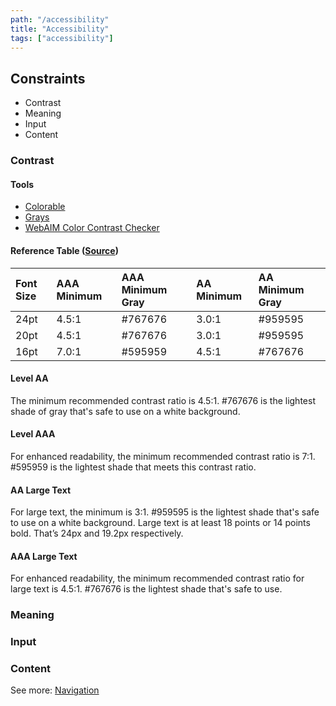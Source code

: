 ```yaml
---
path: "/accessibility"
title: "Accessibility"
tags: ["accessibility"]
---
```


## Constraints

* Contrast
* Meaning
* Input
* Content

### Contrast

#### Tools

* [Colorable](https://colorable.jxnblk.com/)
* [Grays](http://jxnblk.com/grays/)
* [WebAIM Color Contrast Checker](http://webaim.org/resources/contrastchecker/)

#### Reference Table ([Source](http://jxnblk.com/grays/))

| Font Size | AAA Minimum | AAA Minimum Gray | AA Minimum |  AA Minimum Gray|
|:--|:--|:--|:--|:--|
| 24pt | 4.5:1 | #767676 | 3.0:1 | #959595 |
| 20pt | 4.5:1 | #767676 | 3.0:1 | #959595 |
| 16pt | 7.0:1 | #595959 | 4.5:1 | #767676 |

#### Level AA

The minimum recommended contrast ratio is 4.5:1. #767676 is the lightest shade of gray that's safe to use on a white background.

#### Level AAA

For enhanced readability, the minimum recommended contrast ratio is 7:1. #595959 is the lightest shade that meets this contrast ratio.

#### AA Large Text

For large text, the minimum is 3:1. #959595 is the lightest shade that's safe to use on a white background. Large text is at least 18 points or 14 points bold. That’s 24px and 19.2px respectively.

#### AAA Large Text

For enhanced readability, the minimum recommended contrast ratio for large text is 4.5:1. #767676 is the lightest shade that's safe to use.

### Meaning

### Input

### Content

See more: [Navigation](navigation.md)